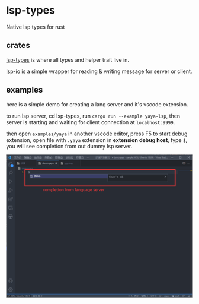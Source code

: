 # lsp-types
Native lsp types for rust

## crates

[lsp-types](crates/types/) is where all types and helper trait live in.

[lsp-io](crates/io) is a simple wrapper for reading & writing message for server or client.

## examples

here is a simple demo for creating a lang server and it's vscode extension.

to run lsp server, cd lsp-types, run `cargo run --example yaya-lsp`, then server is starting and waiting for client connection
at `localhost:9999`.

then open `examples/yaya` in another vscode editor, press F5 to start debug extension, open file with `.yaya` extension in **extension debug host**, type `$`, you will see completion from out dummy lsp server.


![demo_lsp](./doc/demo_lsp.png)
